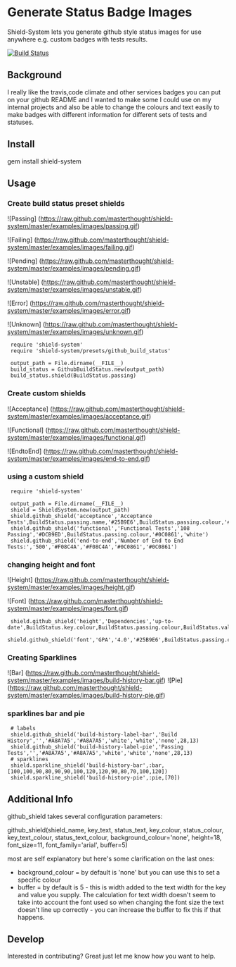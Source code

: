 # Generate Status Badge Images

Shield-System lets you generate github style status images for use anywhere e.g. custom badges with tests results.

[![Build Status](https://travis-ci.org/masterthought/thundercat.png?branch=master)](https://travis-ci.org/masterthought/thundercat)

## Background

I really like the travis,code climate and other services badges you can put on your github README and I wanted to make some I could use on
my internal projects and also be able to change the colours and text easily to make badges with different information for different sets of
tests and statuses.

## Install

gem install shield-system

## Usage

### Create build status preset shields

![Passing]
(https://raw.github.com/masterthought/shield-system/master/examples/images/passing.gif)

![Failing]
(https://raw.github.com/masterthought/shield-system/master/examples/images/failing.gif)

![Pending]
(https://raw.github.com/masterthought/shield-system/master/examples/images/pending.gif)

![Unstable]
(https://raw.github.com/masterthought/shield-system/master/examples/images/unstable.gif)

![Error]
(https://raw.github.com/masterthought/shield-system/master/examples/images/error.gif)

![Unknown]
(https://raw.github.com/masterthought/shield-system/master/examples/images/unknown.gif)

     require 'shield-system'
     require 'shield-system/presets/github_build_status'

     output_path = File.dirname(__FILE__)
     build_status = GithubBuildStatus.new(output_path)
     build_status.shield(BuildStatus.passing)

### Create custom shields

![Acceptance]
(https://raw.github.com/masterthought/shield-system/master/examples/images/acceptance.gif)

![Functional]
(https://raw.github.com/masterthought/shield-system/master/examples/images/functional.gif)

![EndtoEnd]
(https://raw.github.com/masterthought/shield-system/master/examples/images/end-to-end.gif)

### using a custom shield

     require 'shield-system'

     output_path = File.dirname(__FILE__)
     shield = ShieldSystem.new(output_path)
     shield.github_shield('acceptance','Acceptance Tests',BuildStatus.passing.name,'#25B9E6',BuildStatus.passing.colour,'#0C0861','white')
     shield.github_shield('functional','Functional Tests','108 Passing','#DCB9ED',BuildStatus.passing.colour,'#0C0861','white')
     shield.github_shield('end-to-end','Number of End to End Tests:','500','#F08C4A','#F08C4A','#0C0861','#0C0861')

### changing height and font

![Height]
(https://raw.github.com/masterthought/shield-system/master/examples/images/height.gif)

![Font]
(https://raw.github.com/masterthought/shield-system/master/examples/images/font.gif)

     shield.github_shield('height','Dependencies','up-to-date',BuildStatus.key.colour,BuildStatus.passing.colour,BuildStatus.value.colour,'white','none',30,15,'arial',50)
     shield.github_shield('font','GPA','4.0','#25B9E6',BuildStatus.passing.colour,'#0C0861','white','none',20,13,'times')

### Creating Sparklines

![Bar]
(https://raw.github.com/masterthought/shield-system/master/examples/images/build-history-bar.gif)
![Pie]
(https://raw.github.com/masterthought/shield-system/master/examples/images/build-history-pie.gif)

### sparklines bar and pie

     # labels
     shield.github_shield('build-history-label-bar','Build History','','#A8A7A5','#A8A7A5','white','white','none',28,13)
     shield.github_shield('build-history-label-pie','Passing Tests','','#A8A7A5','#A8A7A5','white','white','none',28,13)
     # sparklines
     shield.sparkline_shield('build-history-bar',:bar,[100,100,90,80,90,90,100,120,120,90,80,70,100,120])
     shield.sparkline_shield('build-history-pie',:pie,[70])

## Additional Info

github_shield takes several configuration parameters:

   github_shield(shield_name, key_text, status_text, key_colour, status_colour, key_text_colour, status_text_colour, background_colour='none', height=18, font_size=11, font_family='arial', buffer=5)

most are self explanatory but here's some clarification on the last ones:

  * background_colour = by default is 'none' but you can use this to set a specific colour
  * buffer = by default is 5 - this is width added to the text width for the key and value you supply. The calculation for text width doesn't seem to take into account the font used so
    when changing the font size the text doesn't line up correctly - you can increase the buffer to fix this if that happens.

## Develop

Interested in contributing? Great just let me know how you want to help.

